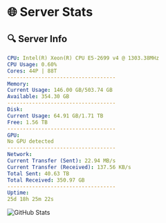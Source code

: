 # 🌐 Server Stats
## 🔍 Server Info
```yaml
CPU: Intel(R) Xeon(R) CPU E5-2699 v4 @ 1303.38MHz
CPU Usage: 0.60%
Cores: 44P | 88T
-----------------------------------
Memory:
Current Usage: 146.00 GB/503.74 GB
Available: 354.30 GB
-----------------------------------
Disk:
Current Usage: 64.91 GB/1.71 TB
Free: 1.56 TB
-----------------------------------
GPU:
No GPU detected
-----------------------------------
Network:
Current Transfer (Sent): 22.94 MB/s
Current Transfer (Received): 137.56 KB/s
Total Sent: 40.63 TB
Total Received: 350.97 GB
-----------------------------------
Uptime:
25d 18h 25m 22s
```
![GitHub Stats](https://img.shields.io/badge/Updated-2025-04-02_15:48:11-blue)